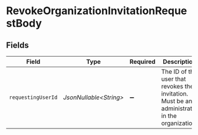 # RevokeOrganizationInvitationRequestBody


## Fields

| Field                                                                                         | Type                                                                                          | Required                                                                                      | Description                                                                                   |
| --------------------------------------------------------------------------------------------- | --------------------------------------------------------------------------------------------- | --------------------------------------------------------------------------------------------- | --------------------------------------------------------------------------------------------- |
| `requestingUserId`                                                                            | *JsonNullable\<String>*                                                                       | :heavy_minus_sign:                                                                            | The ID of the user that revokes the invitation.<br/>Must be an administrator in the organization. |